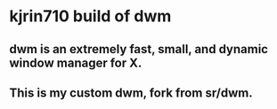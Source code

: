 # kjrin710 build of dwm
## dwm is an extremely fast, small, and dynamic window manager for X.
## This is my custom dwm, fork from sr/dwm.
